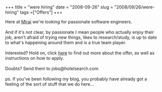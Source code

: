+++ 
title = "were hiring"
date = "2008-09-26"
slug = "2008/09/26/were-hiring"
tags =["Offers"]
+++

<p>
Here at <a href="http://miraiespana.com/">Mirai</a> we're looking for passionate software engineers.<br><br>And if it's not clear, by passionate I mean people who actually enjoy their job, aren't afraid of trying new things, likes to research/study, is up to date to what's happening around them and is a true team player.<br><br>Interested? Hold on, click <a href="http://jobs.hotelsearch.com/">here</a> to find out more about the offer, as well as instructions on how to apply.<br><br>Doubts?  Send them to jobs@hotelsearch.com<br><br>ps. If you've been following my blog, you probably have already got a feeling of the sort of stuff that we do here...
</p>

